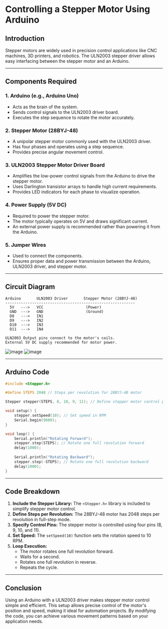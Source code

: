 # Controlling a Stepper Motor Using Arduino 

## Introduction
Stepper motors are widely used in precision control applications like CNC machines, 3D printers, and robotics. The ULN2003 stepper driver allows easy interfacing between the stepper motor and an Arduino.  

---

## Components Required

### 1. **Arduino (e.g., Arduino Uno)**
   - Acts as the brain of the system.
   - Sends control signals to the ULN2003 driver board.
   - Executes the step sequence to rotate the motor accurately.

### 2. **Stepper Motor (28BYJ-48)**
   - A unipolar stepper motor commonly used with the ULN2003 driver.
   - Has four phases and operates using a step sequence.
   - Provides precise angular movement control.

### 3. **ULN2003 Stepper Motor Driver Board**
   - Amplifies the low-power control signals from the Arduino to drive the stepper motor.
   - Uses Darlington transistor arrays to handle high current requirements.
   - Provides LED indicators for each phase to visualize operation.

### 4. **Power Supply (5V DC)**
   - Required to power the stepper motor.
   - The motor typically operates on 5V and draws significant current.
   - An external power supply is recommended rather than powering it from the Arduino.

### 5. **Jumper Wires**
   - Used to connect the components.
   - Ensures proper data and power transmission between the Arduino, ULN2003 driver, and stepper motor.

---

## Circuit Diagram

```
Arduino       ULN2003 Driver       Stepper Motor (28BYJ-48)
----------------------------------------------------------
  5V   --->   VCC                   (Power)
  GND  --->   GND                   (Ground)
  D8   --->   IN1
  D9   --->   IN2
  D10  --->   IN3
  D11  --->   IN4

ULN2003 Output pins connect to the motor's coils.
External 5V DC supply recommended for motor power.
```
![image](https://github.com/user-attachments/assets/55332f7d-eb70-42ea-a1ff-e331ecb4a8de)
![image](https://github.com/user-attachments/assets/c2267f2f-f625-4f20-8f7d-0c729531e29e)

---

## Arduino Code

```cpp
#include <Stepper.h>

#define STEPS 2048 // Steps per revolution for 28BYJ-48 motor

Stepper stepper(STEPS, 8, 10, 9, 11); // Define stepper motor control pins

void setup() {
    stepper.setSpeed(10); // Set speed in RPM
    Serial.begin(9600);
}

void loop() {
    Serial.println("Rotating Forward");
    stepper.step(STEPS); // Rotate one full revolution forward
    delay(1000);
    
    Serial.println("Rotating Backward");
    stepper.step(-STEPS); // Rotate one full revolution backward
    delay(1000);
}
```

---

##  Code Breakdown

1. **Include the Stepper Library:** The `<Stepper.h>` library is included to simplify stepper motor control.
2. **Define Steps per Revolution:** The 28BYJ-48 motor has 2048 steps per revolution in full-step mode.
3. **Specify Control Pins:** The stepper motor is controlled using four pins (8, 9, 10, and 11).
4. **Set Speed:** The `setSpeed(10)` function sets the rotation speed to 10 RPM.
5. **Loop Execution:**
   - The motor rotates one full revolution forward.
   - Waits for a second.
   - Rotates one full revolution in reverse.
   - Repeats the cycle.

---

## Conclusion
Using an Arduino with a ULN2003 driver makes stepper motor control simple and efficient. This setup allows precise control of the motor's position and speed, making it ideal for automation projects. By modifying the code, you can achieve various movement patterns based on your application needs.

